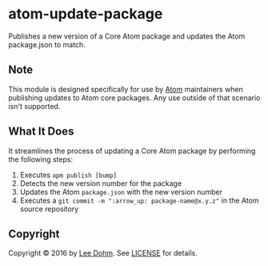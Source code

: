 # atom-update-package

Publishes a new version of a Core Atom package and updates the Atom package.json to match.

## Note

This module is designed specifically for use by [Atom](https://atom.io) maintainers when publishing updates to Atom core packages. Any use outside of that scenario isn't supported.

## What It Does

It streamlines the process of updating a Core Atom package by performing the following steps:

1. Executes `apm publish [bump]`
1. Detects the new version number for the package
1. Updates the Atom `package.json` with the new version number
1. Executes a `git commit -m ":arrow_up: package-name@x.y.z"` in the Atom source repository

## Copyright

Copyright &copy; 2016 by [Lee Dohm](http://www.lee-dohm.com). See [LICENSE](https://raw.githubusercontent.com/lee-dohm/atom-update-package/master/LICENSE.md) for details.
